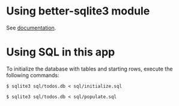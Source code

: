 # Using better-sqlite3 module
See [documentation](https://github.com/JoshuaWise/better-sqlite3).

# Using SQL in this app
To initialize the database with tables and starting rows, execute the following commands:

`$ sqlite3 sql/todos.db < sql/initialize.sql`

`$ sqlite3 sql/todos.db < sql/populate.sql`
